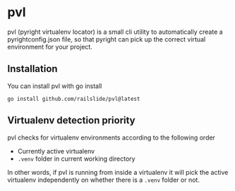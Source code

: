 # pvl

pvl (pyright virtualenv locator) is a small cli utility to automatically create a pyrightconfig.json file,
so that pyright can pick up the correct virtual environment for your project.

## Installation

You can install pvl with go install
```
go install github.com/railslide/pvl@latest
```

## Virtualenv detection priority

pvl checks for virtualenv environments according to the following order

- Currently active virtualenv
- `.venv` folder in current working directory

In other words, if pvl is running from inside a virtualenv it will pick the active virtualenv
independently on whether there is a `.venv` folder or not.
